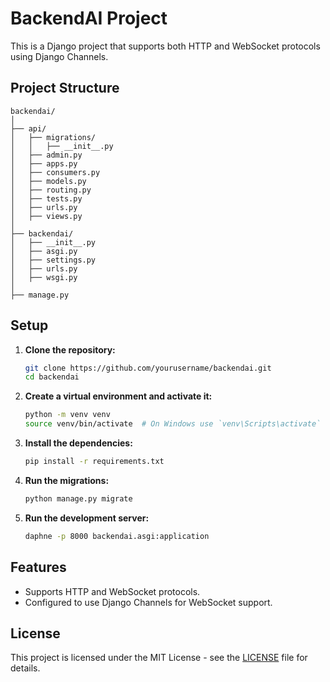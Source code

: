 # BackendAI Project

This is a Django project that supports both HTTP and WebSocket protocols using Django Channels.

## Project Structure
```
backendai/
│
├── api/
│   ├── migrations/
│   │   ├── __init__.py
│   ├── admin.py
│   ├── apps.py
│   ├── consumers.py
│   ├── models.py
│   ├── routing.py
│   ├── tests.py
│   ├── urls.py
│   ├── views.py
│
├── backendai/
│   ├── __init__.py
│   ├── asgi.py
│   ├── settings.py
│   ├── urls.py
│   ├── wsgi.py
│
├── manage.py
```



## Setup

1. **Clone the repository:**

    ```bash
    git clone https://github.com/yourusername/backendai.git
    cd backendai
    ```

2. **Create a virtual environment and activate it:**

    ```bash
    python -m venv venv
    source venv/bin/activate  # On Windows use `venv\Scripts\activate`
    ```

3. **Install the dependencies:**

    ```bash
    pip install -r requirements.txt
    ```

4. **Run the migrations:**

    ```bash
    python manage.py migrate
    ```

5. **Run the development server:**

    ```bash
    daphne -p 8000 backendai.asgi:application
    ```

## Features

- Supports HTTP and WebSocket protocols.
- Configured to use Django Channels for WebSocket support.

## License

This project is licensed under the MIT License - see the [LICENSE](LICENSE) file for details.
